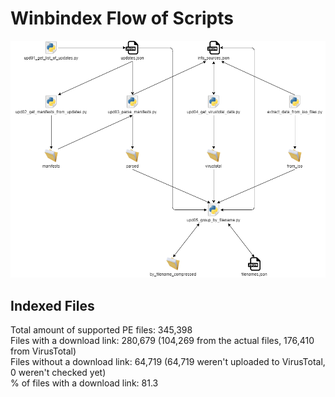 # Winbindex Flow of Scripts

![winbindex-scripts-flow.png](winbindex-scripts-flow.png)

## Indexed Files

<!--FileStats-->
Total amount of supported PE files: 345,398  
Files with a download link: 280,679 (104,269 from the actual files, 176,410 from VirusTotal)  
Files without a download link: 64,719 (64,719 weren't uploaded to VirusTotal, 0 weren't checked yet)  
% of files with a download link: 81.3  
<!--/FileStats-->
